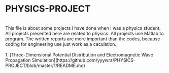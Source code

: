 # PHYSICS-PROJECT

<br>
This file is about some projects I have done when I was a physics student.
All projects presented here are related to physics.
All projects use Matlab to program.
The written reports are more important than the codes, because coding for engineering use just work as a caculation.
<br>
<br>
1. [Three-Dimensional Potential Distribution and Electromagnetic Wave Propagation Simulation](https://github.com/yyywrz/PHYSICS-PROJECT/blob/master/1/README.md)
  
